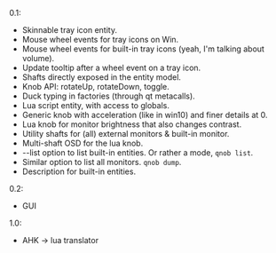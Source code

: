 0.1:
* Skinnable tray icon entity.
* Mouse wheel events for tray icons on Win.
* Mouse wheel events for built-in tray icons (yeah, I'm talking about volume).
* Update tooltip after a wheel event on a tray icon.
* Shafts directly exposed in the entity model.
* Knob API: rotateUp, rotateDown, toggle.
* Duck typing in factories (through qt metacalls).
* Lua script entity, with access to globals.
* Generic knob with acceleration (like in win10) and finer details at 0.
* Lua knob for monitor brightness that also changes contrast.
* Utility shafts for (all) external monitors & built-in monitor.
* Multi-shaft OSD for the lua knob.
* --list option to list built-in entities. Or rather a mode, `qnob list`.
* Similar option to list all monitors. `qnob dump`.
* Description for built-in entities.

0.2:
* GUI

1.0:
* AHK -> lua translator
